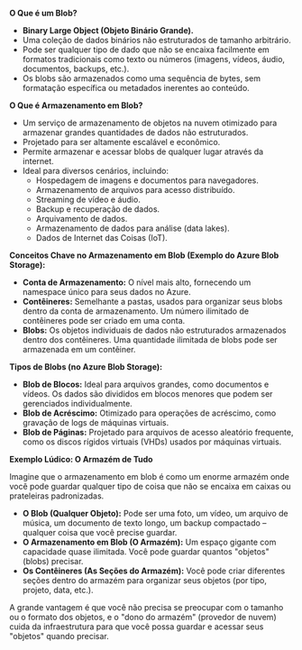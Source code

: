 **O Que é um Blob?**

* **Binary Large Object (Objeto Binário Grande).**
* Uma coleção de dados binários não estruturados de tamanho arbitrário.
* Pode ser qualquer tipo de dado que não se encaixa facilmente em formatos tradicionais como texto ou números (imagens, vídeos, áudio, documentos, backups, etc.).
* Os blobs são armazenados como uma sequência de bytes, sem formatação específica ou metadados inerentes ao conteúdo.

**O Que é Armazenamento em Blob?**

* Um serviço de armazenamento de objetos na nuvem otimizado para armazenar grandes quantidades de dados não estruturados.
* Projetado para ser altamente escalável e econômico.
* Permite armazenar e acessar blobs de qualquer lugar através da internet.
* Ideal para diversos cenários, incluindo:
    * Hospedagem de imagens e documentos para navegadores.
    * Armazenamento de arquivos para acesso distribuído.
    * Streaming de vídeo e áudio.
    * Backup e recuperação de dados.
    * Arquivamento de dados.
    * Armazenamento de dados para análise (data lakes).
    * Dados de Internet das Coisas (IoT).

**Conceitos Chave no Armazenamento em Blob (Exemplo do Azure Blob Storage):**

* **Conta de Armazenamento:** O nível mais alto, fornecendo um namespace único para seus dados no Azure.
* **Contêineres:** Semelhante a pastas, usados para organizar seus blobs dentro da conta de armazenamento. Um número ilimitado de contêineres pode ser criado em uma conta.
* **Blobs:** Os objetos individuais de dados não estruturados armazenados dentro dos contêineres. Uma quantidade ilimitada de blobs pode ser armazenada em um contêiner.

**Tipos de Blobs (no Azure Blob Storage):**

* **Blob de Blocos:** Ideal para arquivos grandes, como documentos e vídeos. Os dados são divididos em blocos menores que podem ser gerenciados individualmente.
* **Blob de Acréscimo:** Otimizado para operações de acréscimo, como gravação de logs de máquinas virtuais.
* **Blob de Páginas:** Projetado para arquivos de acesso aleatório frequente, como os discos rígidos virtuais (VHDs) usados por máquinas virtuais.

**Exemplo Lúdico: O Armazém de Tudo**

Imagine que o armazenamento em blob é como um enorme armazém onde você pode guardar qualquer tipo de coisa que não se encaixa em caixas ou prateleiras padronizadas.

* **O Blob (Qualquer Objeto):** Pode ser uma foto, um vídeo, um arquivo de música, um documento de texto longo, um backup compactado – qualquer coisa que você precise guardar.
* **O Armazenamento em Blob (O Armazém):** Um espaço gigante com capacidade quase ilimitada. Você pode guardar quantos "objetos" (blobs) precisar.
* **Os Contêineres (As Seções do Armazém):** Você pode criar diferentes seções dentro do armazém para organizar seus objetos (por tipo, projeto, data, etc.).

A grande vantagem é que você não precisa se preocupar com o tamanho ou o formato dos objetos, e o "dono do armazém" (provedor de nuvem) cuida da infraestrutura para que você possa guardar e acessar seus "objetos" quando precisar.